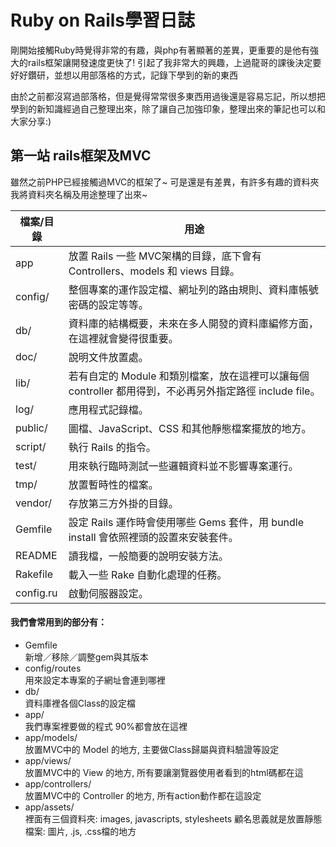 # Ruby on Rails學習日誌 

剛開始接觸Ruby時覺得非常的有趣，與php有著顯著的差異，更重要的是他有強大的rails框架讓開發速度更快了!
引起了我非常大的興趣，上過龍哥的課後決定要好好鑽研，並想以用部落格的方式，記錄下學到的新的東西


由於之前都沒寫過部落格，但是覺得常常很多東西用過後還是容易忘記，所以想把學到的新知識經過自己整理出來，除了讓自己加強印象，整理出來的筆記也可以和大家分享:)


## 第一站 rails框架及MVC
雖然之前PHP已經接觸過MVC的框架了~
可是還是有差異，有許多有趣的資料夾
我將資料夾名稱及用途整理了出來~

檔案/目錄 | 用途
-|-
app|放置 Rails 一些 MVC架構的目錄，底下會有 Controllers、models 和 views 目錄。
config/	|整個專案的運作設定檔、網址列的路由規則、資料庫帳號密碼的設定等等。
db/	|資料庫的結構概要，未來在多人開發的資料庫編修方面，在這裡就會變得很重要。
doc/	|說明文件放置處。
lib/	|若有自定的 Module 和類別檔案，放在這裡可以讓每個 controller 都用得到，不必再另外指定路徑 include file。
log/	|應用程式記錄檔。
public/	|圖檔、JavaScript、CSS 和其他靜態檔案擺放的地方。
script/	|執行 Rails 的指令。
test/	|用來執行臨時測試一些邏輯資料並不影響專案運行。
tmp/	|放置暫時性的檔案。
vendor/	|存放第三方外掛的目錄。
Gemfile	|設定 Rails 運作時會使用哪些 Gems 套件，用 bundle install 會依照裡頭的設置來安裝套件。
README	|讀我檔，一般簡要的說明安裝方法。
Rakefile	|載入一些 Rake 自動化處理的任務。
config.ru	|啟動伺服器設定。

#### 我們會常用到的部分有：
* Gemfile      
新增／移除／調整gem與其版本
* config/routes      
用來設定本專案的子網址會連到哪裡
* db/      
資料庫裡各個Class的設定檔
* app/      
我們專案裡要做的程式 90%都會放在這裡
* app/models/      
放置MVC中的 Model 的地方, 主要做Class歸屬與資料驗證等設定
* app/views/      
放置MVC中的 View 的地方, 所有要讓瀏覽器使用者看到的html碼都在這
* app/controllers/      
放置MVC中的 Controller 的地方, 所有action動作都在這設定
* app/assets/      
裡面有三個資料夾: images, javascripts, stylesheets
顧名思義就是放置靜態檔案: 圖片, .js, .css檔的地方

